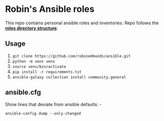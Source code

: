 # Robin's Ansible roles

This repo contains personal ansible roles and inventories. Repo follows the [**roles directory structure**](https://docs.ansible.com/ansible/latest/user_guide/playbooks_reuse_roles.html#role-directory-structure).

## Usage

1. `git clone https://github.com/robinedmunds/ansible.git`
2. `python -m venv venv`
3. `source venv/bin/activate`
4. `pip install -r requirements.txt`
5. `ansible-galaxy collection install community.general`

## ansible.cfg

Show lines that deviate from ansible defaults: -

`ansible-config dump --only-changed`
